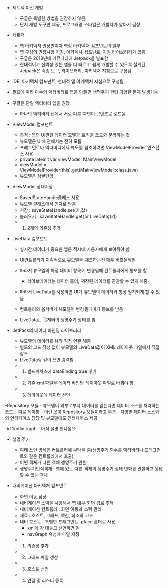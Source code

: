 - 제트팩 이전 개발
	- 구글은 특별한 방법을 권장하지 않음
	- 단지 개발 도구만 제공, 프로그래밍 스타일은 개발자가 알아서 결정

- 제트팩
	- 앱 아키텍쳐 권장안이자 핵심 아키텍쳐 컴포넌트의 일부
	- 앱 구성의 권장사항 지침, 아키텍쳐 컴포넌트, 지원 라이브러리가 있음
	- 구글은 2018년에 커뮤니티에 Jetpack을 발표함
	- 현대적이고 신뢰성 있는 앱을 더 빠르고 쉽게 개발할 수 있도록 설계된 Jetpack은 각종 도구, 라이브러리, 아키텍처 지침으로 구성됨
- IDE, 아키텍처 컴포넌트, 현대적 앱 아키텍처 지침으로 구성됨

- 필요에 따라 다수의 액티비티로 앱을 만들면 생명주기 관련 다양한 문제 발생가능

- 구글은 단일 액티비티 앱을 권장
	- 하나의 액티비티 냅에서 서로 다른 화면이 콘텐츠로 로드됨

- ViewModel 컴포넌트
	- 목적 : 앱의 UI관련 데이터 모델과 로직을 코드와 분리하는 것
	- 뷰모델은 UI에 관해서는 전혀 모름
	- 프래그먼트나 액티비티에서 뷰모델 참조하려면 ViewModelProvider 인스턴스 사용
	- private lateinit var viewModel: MainViewModel
	- viewModel = ViewModelProvider(this).get(MainViewModel::class.java)
	- 뷰모델은 싱글턴임

- ViewModel 상대저장
	- SavedStateHandle클래스 사용
	- 뷰모델 클래스에서 인자로 받음
	- 저장 : saveStateHandle.set(키,값)
	- 불러오기 : saveStateHandle.get(or LiveData)(키)
	- 1. 2개의 의존성 추가

- LiveData 컴포넌트
	- 실시간 데이터가 중요한 앱은 적시에 사용자에게 보여줘야 함
	- UI컨트롤러가 지속적으로 뷰모델을 체크하는건 매우 비효율적임
	- 따라서 뷰모델의 특정 데이터 항목이 변경될때 컨트롤러에게 통보를 함
		- 라이브데이터는 데이터 홀더, 저장된 데이터를 관찰할 수 있게 해줌

	- 따라서 LiveData를 사용하면 UI가 뷰모델의 데이터와 항상 일치되게 할 수 있음
	- 컨트롤러의 옵저버가 뷰모델이 변경될때마다 통보를 받음
	- LiveData는 옵저버의 생명주기 상태를 암

- JetPack의 데이터 바인딩 라이브러리
	- 뷰모델의 데이터를 뷰와 직접 연결 해줌
	- 별도의 코드 작성 없이 뷰모델의 LiveData값이 XML 레이아웃 파일에서 직접 참조
	- LiveData랑 같이 쓰면 강력함
	- 1. 빌드피쳐스에 dataBinding true 넣기
	- 2. 기존 xml 파일을 데이터 바인딩 레이아웃 파일로 바꿔야 함
	- 3. 레이아웃에 데이터 선언

 -Repository 모듈
	- 뷰모델이 외부로부터 데이터를 얻는다면 데이터 소스를 처리하는 코드는 따로 둬야함
	- 이런 곳이 Repository 모듈이라고 부름
	- 다양한 데이터 소스와의 인터페이스 담당 및 뷰모델에도 인터페이스 제공

 -id 'kotlin-kapt'
	- 아직 설명 안나옴^^

- 생명 주기
	- 여태 쓰던 방식은 컨트롤러에 부담을 줌(생명주기 함수를 액티비티나 프래그먼트와 같은 컨트롤러에서 호출)
	- 어떤 객체가 다른 객체 생명주기 관할
	- 생명주기인식객체 : 앱에 있는 다른 객체의 생명주기 상태 변화를 관찰하고 응답할 수 있는 객체

- 내비게이션 아키텍처 컴포넌트
	- 화면 이동 담당
	- 내비게이션 스택을 사용해서 앱 내부 화면 경로 추적
	- 내비게이션 컨트롤러 : 화면 이동과 스택 관리
	- 재료 : 호스트, 그래프, 액션, 최소의 코드
	- 내비 호스트 : 특별한 프래그먼트, place 홀더로 사용
		- xml에 걍 대놓고 선언하면 됨 
		- navGraph 속성에 파일 지정
	- 1. 의존성 추가
	- 2. 그래프 파일 생성
	- 3. 호스트 선언
	- 4. 연결 및 리스너 등록
